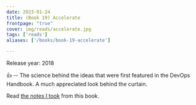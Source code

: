 ```yaml
---
date: 2023-01-24
title: (Book 19) Accelerate
frontpage: "true"
cover: img/reads/accelerate.jpg
tags: ['reads']
aliases: ['/books/book-19-accelerate']

---
```


Release year: 2018

👍 -- The science behind the ideas that were first featured in the DevOps Handbook. A much appreciated look behind the curtain.

Read [the notes I took](https://drive.google.com/file/d/1uHePpvbqRigsCt5kffJ1RGh6rXGVvn91/view?usp=drive_link) from this book.
